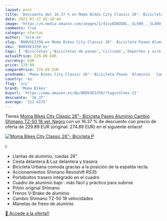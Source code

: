 ```yaml
---
layout: post
title: 'Descuento del 16.37 % en Moma Bikes City Classic 26"- Bicicleta P'
date: 2021-07-17 02:10:44
image: 'https://m.media-amazon.com/images/I/41syEDWZU8L._SL500_._SL400_.jpg'
comments: true
category: ofertas
author: 'tole.es'
slug: 'B00VXE3J50-es Moma Bikes City Classic 26"- Bicicleta Paseo Aluminio...'
sku: 'B00VXE3J50-es'
tags: [ 'Bicicletas','Bicicletas de paseo','Ciclismo','Deportes y aire libre','Ropa y equipo para deportes','bicicleta','moma bikes', ]
actualPrice: 229.89 EUR
currency: EUR
price: 229.89
comparePrice: 274.89 EUR
prodname: 'Moma Bikes City Classic 26"- Bicicleta Paseo  Aluminio   Cambio Shimano TZ-50 18 vel.  Negro'
country: 'es'
flag: '🇪🇸'
brand: 'Moma Bikes'
buyurl: 'https://www.amazon.es/dp/B00VXE3J50/?tag=tolees-21'
descuento: '16.37'
average: '212.4175'
---
```


Tienes [Moma Bikes City Classic 26"- Bicicleta Paseo  Aluminio   Cambio Shimano TZ-50 18 vel.  Negro](https://www.amazon.es/dp/B00VXE3J50/?tag=tolees-21) con un 16.37 % de descuento con precio de oferta de 229.89 EUR (original: 274.89 EUR) en el siguiente enlace!

[![Moma Bikes City Classic 26"- Bicicleta P](https://m.media-amazon.com/images/I/41syEDWZU8L._SL500_._SL400_.jpg)](https://www.amazon.es/dp/B00VXE3J50/?tag=tolees-21)

ℹ️:

- Llantas de aluminio, ruedas 26"
- Cesta delantera & Luz delantera y trasera
- Bicicleta Urbana comoda gracias a la posición de la espalda recta.
- Accionamientos Shimano Revoshift RS35
- Portabultos trasero integrado en el cuadro
- Cuadro de aluminio bajo : más fácil y práctico para subirse
- Piñón original Shimano
- Frenos V-Brake de aluminio
- Cambio Shimano TZ-50 18 velocidades
- Manetas de freno de aluminio

[🛒 Accede a la oferta!!](https://www.amazon.es/dp/B00VXE3J50/?tag=tolees-21)
